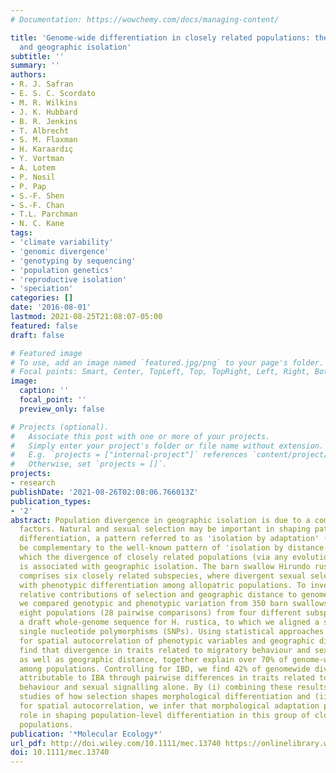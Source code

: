 ```yaml
---
# Documentation: https://wowchemy.com/docs/managing-content/

title: 'Genome‐wide differentiation in closely related populations: the roles of selection
  and geographic isolation'
subtitle: ''
summary: ''
authors:
- R. J. Safran
- E. S. C. Scordato
- M. R. Wilkins
- J. K. Hubbard
- B. R. Jenkins
- T. Albrecht
- S. M. Flaxman
- H. Karaardıç
- Y. Vortman
- A. Lotem
- P. Nosil
- P. Pap
- S.-F. Shen
- S.-F. Chan
- T.L. Parchman
- N. C. Kane
tags:
- 'climate variability'
- 'genomic divergence'
- 'genotyping by sequencing'
- 'population genetics'
- 'reproductive isolation'
- 'speciation'
categories: []
date: '2016-08-01'
lastmod: 2021-08-25T21:08:07-05:00
featured: false
draft: false

# Featured image
# To use, add an image named `featured.jpg/png` to your page's folder.
# Focal points: Smart, Center, TopLeft, Top, TopRight, Left, Right, BottomLeft, Bottom, BottomRight.
image:
  caption: ''
  focal_point: ''
  preview_only: false

# Projects (optional).
#   Associate this post with one or more of your projects.
#   Simply enter your project's folder or file name without extension.
#   E.g. `projects = ["internal-project"]` references `content/project/deep-learning/index.md`.
#   Otherwise, set `projects = []`.
projects: 
- research
publishDate: '2021-08-26T02:08:06.766013Z'
publication_types:
- '2'
abstract: Population divergence in geographic isolation is due to a combination of
  factors. Natural and sexual selection may be important in shaping patterns of population
  differentiation, a pattern referred to as 'isolation by adaptation' (IBA). IBA can
  be complementary to the well-known pattern of 'isolation by distance' (IBD), in
  which the divergence of closely related populations (via any evolutionary process)
  is associated with geographic isolation. The barn swallow Hirundo rustica complex
  comprises six closely related subspecies, where divergent sexual selection is associated
  with phenotypic differentiation among allopatric populations. To investigate the
  relative contributions of selection and geographic distance to genome-wide differentiation,
  we compared genotypic and phenotypic variation from 350 barn swallows sampled across
  eight populations (28 pairwise comparisons) from four different subspecies. We report
  a draft whole-genome sequence for H. rustica, to which we aligned a set of 9493
  single nucleotide polymorphisms (SNPs). Using statistical approaches to control
  for spatial autocorrelation of phenotypic variables and geographic distance, we
  find that divergence in traits related to migratory behaviour and sexual signalling,
  as well as geographic distance, together explain over 70% of genome-wide divergence
  among populations. Controlling for IBD, we find 42% of genomewide divergence is
  attributable to IBA through pairwise differences in traits related to migratory
  behaviour and sexual signalling alone. By (i) combining these results with prior
  studies of how selection shapes morphological differentiation and (ii) accounting
  for spatial autocorrelation, we infer that morphological adaptation plays a large
  role in shaping population-level differentiation in this group of closely related
  populations.
publication: '*Molecular Ecology*'
url_pdf: http://doi.wiley.com/10.1111/mec.13740 https://onlinelibrary.wiley.com/doi/10.1111/mec.13740
doi: 10.1111/mec.13740
---
```

